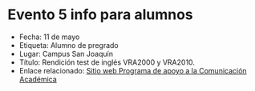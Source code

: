 # Evento 5 info para alumnos

* Fecha: 11 de mayo
* Etiqueta: Alumno de pregrado
* Lugar: Campus San Joaquín
* Título: Rendición test de inglés VRA2000 y VRA2010.
* Enlace relacionado: [Sitio web Programa de apoyo a la Comunicación Académica](http://comunicacionacademica.uc.cl/)

